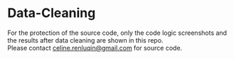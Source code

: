 # Data-Cleaning  

For the protection of the source code, only the code logic screenshots and the results after data cleaning are shown in this repo.   
Please contact celine.renluqin@gmail.com for source code.

